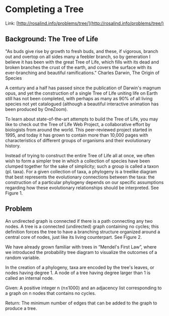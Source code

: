 # Completing a Tree

Link: [http://rosalind.info/problems/tree/](http://rosalind.info/problems/tree/)

## Background: The Tree of Life

"As buds give rise by growth to fresh buds, and these, if vigorous, branch out and overtop on all sides many a feebler branch, so by generation I believe it has been with the great Tree of Life, which fills with its dead and broken branches the crust of the earth, and covers the surface with its ever-branching and beautiful ramifications." Charles Darwin, The Origin of Species

A century and a half has passed since the publication of Darwin's magnum opus, and yet the construction of a single Tree of Life uniting life on Earth still has not been completed, with perhaps as many as 90% of all living species not yet catalogued (although a beautiful interactive animation has been produced by OneZoom).

To learn about state-of-the-art attempts to build the Tree of Life, you may like to check out the Tree of Life Web Project, a collaborative effort by biologists from around the world. This peer-reviewed project started in 1995, and today it has grown to contain more than 10,000 pages with characteristics of different groups of organisms and their evolutionary history.

Instead of trying to construct the entire Tree of Life all at once, we often wish to form a simpler tree in which a collection of species have been clumped together for the sake of simplicity; such a group is called a taxon (pl. taxa). For a given collection of taxa, a phylogeny is a treelike diagram that best represents the evolutionary connections between the taxa: the construction of a particular phylogeny depends on our specific assumptions regarding how these evolutionary relationships should be interpreted. See Figure 1.

## Problem

An undirected graph is connected if there is a path connecting any two nodes. A tree is a connected (undirected) graph containing no cycles; this definition forces the tree to have a branching structure organized around a central core of nodes, just like its living counterpart. See Figure 2.

We have already grown familiar with trees in “Mendel's First Law”, where we introduced the probability tree diagram to visualize the outcomes of a random variable.

In the creation of a phylogeny, taxa are encoded by the tree's leaves, or nodes having degree 1. A node of a tree having degree larger than 1 is called an internal node.

Given: A positive integer n (n≤1000) and an adjacency list corresponding to a graph on n nodes that contains no cycles.

Return: The minimum number of edges that can be added to the graph to produce a tree.